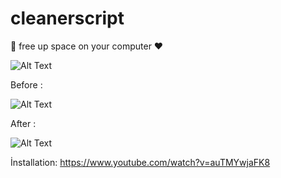 # cleanerscript
🍉 free up space on your computer ❤️

![Alt Text](https://i.imgur.com/W36DDxc.gif)

Before : 

![Alt Text](https://cdn.discordapp.com/attachments/924759731522904074/953315086628421632/unknown.png)

After :

![Alt Text](https://cdn.discordapp.com/attachments/924759731522904074/953315282963816468/unknown.png)

İnstallation: https://www.youtube.com/watch?v=auTMYwjaFK8
